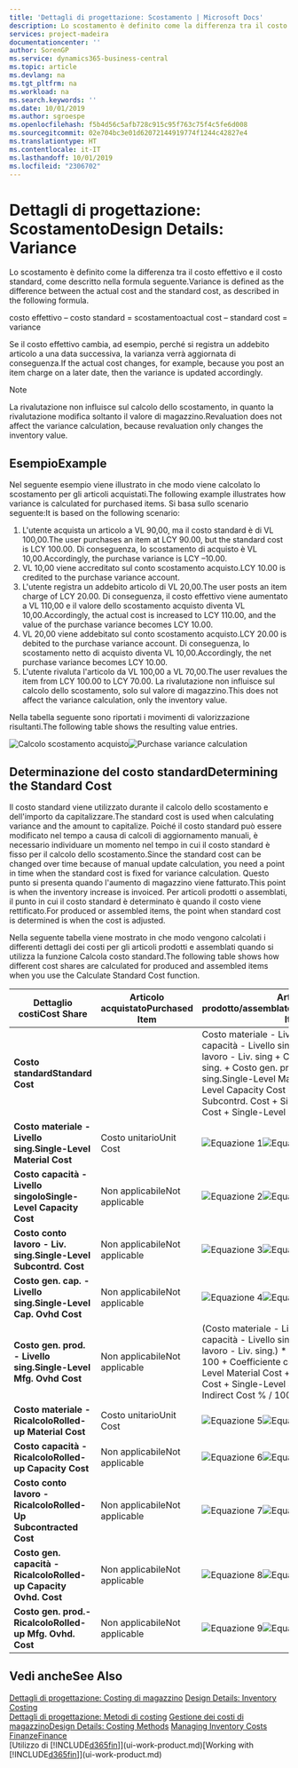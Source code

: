 ```yaml
---
title: 'Dettagli di progettazione: Scostamento | Microsoft Docs'
description: Lo scostamento è definito come la differenza tra il costo effettivo e il costo standard, come descritto nella formula seguente.
services: project-madeira
documentationcenter: ''
author: SorenGP
ms.service: dynamics365-business-central
ms.topic: article
ms.devlang: na
ms.tgt_pltfrm: na
ms.workload: na
ms.search.keywords: ''
ms.date: 10/01/2019
ms.author: sgroespe
ms.openlocfilehash: f5b4d56c5afb728c915c95f763c75f4c5fe6d008
ms.sourcegitcommit: 02e704bc3e01d62072144919774f1244c42827e4
ms.translationtype: HT
ms.contentlocale: it-IT
ms.lasthandoff: 10/01/2019
ms.locfileid: "2306702"
---
```

# <a name="design-details-variance"></a><span data-ttu-id="3da8e-103">Dettagli di progettazione: Scostamento</span><span class="sxs-lookup"><span data-stu-id="3da8e-103">Design Details: Variance</span></span>
<span data-ttu-id="3da8e-104">Lo scostamento è definito come la differenza tra il costo effettivo e il costo standard, come descritto nella formula seguente.</span><span class="sxs-lookup"><span data-stu-id="3da8e-104">Variance is defined as the difference between the actual cost and the standard cost, as described in the following formula.</span></span>  

 <span data-ttu-id="3da8e-105">costo effettivo – costo standard = scostamento</span><span class="sxs-lookup"><span data-stu-id="3da8e-105">actual cost – standard cost = variance</span></span>  

 <span data-ttu-id="3da8e-106">Se il costo effettivo cambia, ad esempio, perché si registra un addebito articolo a una data successiva, la varianza verrà aggiornata di conseguenza.</span><span class="sxs-lookup"><span data-stu-id="3da8e-106">If the actual cost changes, for example, because you post an item charge on a later date, then the variance is updated accordingly.</span></span>  

> [!NOTE]  
>  <span data-ttu-id="3da8e-107">La rivalutazione non influisce sul calcolo dello scostamento, in quanto la rivalutazione modifica soltanto il valore di magazzino.</span><span class="sxs-lookup"><span data-stu-id="3da8e-107">Revaluation does not affect the variance calculation, because revaluation only changes the inventory value.</span></span>  

## <a name="example"></a><span data-ttu-id="3da8e-108">Esempio</span><span class="sxs-lookup"><span data-stu-id="3da8e-108">Example</span></span>  
 <span data-ttu-id="3da8e-109">Nel seguente esempio viene illustrato in che modo viene calcolato lo scostamento per gli articoli acquistati.</span><span class="sxs-lookup"><span data-stu-id="3da8e-109">The following example illustrates how variance is calculated for purchased items.</span></span> <span data-ttu-id="3da8e-110">Si basa sullo scenario seguente:</span><span class="sxs-lookup"><span data-stu-id="3da8e-110">It is based on the following scenario:</span></span>  

1.  <span data-ttu-id="3da8e-111">L'utente acquista un articolo a VL 90,00, ma il costo standard è di VL 100,00.</span><span class="sxs-lookup"><span data-stu-id="3da8e-111">The user purchases an item at LCY 90.00, but the standard cost is LCY 100.00.</span></span> <span data-ttu-id="3da8e-112">Di conseguenza, lo scostamento di acquisto è VL 10,00.</span><span class="sxs-lookup"><span data-stu-id="3da8e-112">Accordingly, the purchase variance is LCY –10.00.</span></span>  
2.  <span data-ttu-id="3da8e-113">VL 10,00 viene accreditato sul conto scostamento acquisto.</span><span class="sxs-lookup"><span data-stu-id="3da8e-113">LCY 10.00 is credited to the purchase variance account.</span></span>  
3.  <span data-ttu-id="3da8e-114">L'utente registra un addebito articolo di VL 20,00.</span><span class="sxs-lookup"><span data-stu-id="3da8e-114">The user posts an item charge of LCY 20.00.</span></span> <span data-ttu-id="3da8e-115">Di conseguenza, il costo effettivo viene aumentato a VL 110,00 e il valore dello scostamento acquisto diventa VL 10,00.</span><span class="sxs-lookup"><span data-stu-id="3da8e-115">Accordingly, the actual cost is increased to LCY 110.00, and the value of the purchase variance becomes LCY 10.00.</span></span>  
4.  <span data-ttu-id="3da8e-116">VL 20,00 viene addebitato sul conto scostamento acquisto.</span><span class="sxs-lookup"><span data-stu-id="3da8e-116">LCY 20.00 is debited to the purchase variance account.</span></span> <span data-ttu-id="3da8e-117">Di conseguenza, lo scostamento netto di acquisto diventa VL 10,00.</span><span class="sxs-lookup"><span data-stu-id="3da8e-117">Accordingly, the net purchase variance becomes LCY 10.00.</span></span>  
5.  <span data-ttu-id="3da8e-118">L'utente rivaluta l'articolo da VL 100,00 a VL 70,00.</span><span class="sxs-lookup"><span data-stu-id="3da8e-118">The user revalues the item from LCY 100.00 to LCY 70.00.</span></span> <span data-ttu-id="3da8e-119">La rivalutazione non influisce sul calcolo dello scostamento, solo sul valore di magazzino.</span><span class="sxs-lookup"><span data-stu-id="3da8e-119">This does not affect the variance calculation, only the inventory value.</span></span>  

 <span data-ttu-id="3da8e-120">Nella tabella seguente sono riportati i movimenti di valorizzazione risultanti.</span><span class="sxs-lookup"><span data-stu-id="3da8e-120">The following table shows the resulting value entries.</span></span>  

 <span data-ttu-id="3da8e-121">![Calcolo scostamento acquisto](media/design_details_inventory_costing_11_purchase_variance.png "Calcolo scostamento acquisto")</span><span class="sxs-lookup"><span data-stu-id="3da8e-121">![Purchase variance calculation](media/design_details_inventory_costing_11_purchase_variance.png "Purchase variance calculation")</span></span>  

## <a name="determining-the-standard-cost"></a><span data-ttu-id="3da8e-122">Determinazione del costo standard</span><span class="sxs-lookup"><span data-stu-id="3da8e-122">Determining the Standard Cost</span></span>  
 <span data-ttu-id="3da8e-123">Il costo standard viene utilizzato durante il calcolo dello scostamento e dell'importo da capitalizzare.</span><span class="sxs-lookup"><span data-stu-id="3da8e-123">The standard cost is used when calculating variance and the amount to capitalize.</span></span> <span data-ttu-id="3da8e-124">Poiché il costo standard può essere modificato nel tempo a causa di calcoli di aggiornamento manuali, è necessario individuare un momento nel tempo in cui il costo standard è fisso per il calcolo dello scostamento.</span><span class="sxs-lookup"><span data-stu-id="3da8e-124">Since the standard cost can be changed over time because of manual update calculation, you need a point in time when the standard cost is fixed for variance calculation.</span></span> <span data-ttu-id="3da8e-125">Questo punto si presenta quando l'aumento di magazzino viene fatturato.</span><span class="sxs-lookup"><span data-stu-id="3da8e-125">This point is when the inventory increase is invoiced.</span></span> <span data-ttu-id="3da8e-126">Per articoli prodotti o assemblati, il punto in cui il costo standard è determinato è quando il costo viene rettificato.</span><span class="sxs-lookup"><span data-stu-id="3da8e-126">For produced or assembled items, the point when standard cost is determined is when the cost is adjusted.</span></span>  

 <span data-ttu-id="3da8e-127">Nella seguente tabella viene mostrato in che modo vengono calcolati i differenti dettagli dei costi per gli articoli prodotti e assemblati quando si utilizza la funzione Calcola costo standard.</span><span class="sxs-lookup"><span data-stu-id="3da8e-127">The following table shows how different cost shares are calculated for produced and assembled items when you use the Calculate Standard Cost function.</span></span>  

|<span data-ttu-id="3da8e-128">Dettaglio costi</span><span class="sxs-lookup"><span data-stu-id="3da8e-128">Cost Share</span></span>|<span data-ttu-id="3da8e-129">Articolo acquistato</span><span class="sxs-lookup"><span data-stu-id="3da8e-129">Purchased Item</span></span>|<span data-ttu-id="3da8e-130">Articolo prodotto/assemblato</span><span class="sxs-lookup"><span data-stu-id="3da8e-130">Produced/Assembled Item</span></span>|  
|----------------|--------------------|------------------------------|  
|<span data-ttu-id="3da8e-131">**Costo standard**</span><span class="sxs-lookup"><span data-stu-id="3da8e-131">**Standard Cost**</span></span>||<span data-ttu-id="3da8e-132">Costo materiale - Livello sing. + Costo capacità - Livello singolo + Costo conto lavoro - Liv. sing + Costo gen. cap. - Livello sing. + Costo gen. prod. - Livello sing.</span><span class="sxs-lookup"><span data-stu-id="3da8e-132">Single-Level Material Cost + Single-Level Capacity Cost + Single-Level Subcontrd. Cost + Single-Level Cap. Ovhd. Cost + Single-Level Mfg. Ovhd. Cost</span></span>|  
|<span data-ttu-id="3da8e-133">**Costo materiale - Livello sing.**</span><span class="sxs-lookup"><span data-stu-id="3da8e-133">**Single-Level Material Cost**</span></span>|<span data-ttu-id="3da8e-134">Costo unitario</span><span class="sxs-lookup"><span data-stu-id="3da8e-134">Unit Cost</span></span>|<span data-ttu-id="3da8e-135">![Equazione 1](media/design_details_inventory_costing_11_equation_1.png "Equazione 1")</span><span class="sxs-lookup"><span data-stu-id="3da8e-135">![Equation 1](media/design_details_inventory_costing_11_equation_1.png "Equation 1")</span></span>|  
|<span data-ttu-id="3da8e-136">**Costo capacità - Livello singolo**</span><span class="sxs-lookup"><span data-stu-id="3da8e-136">**Single-Level Capacity Cost**</span></span>|<span data-ttu-id="3da8e-137">Non applicabile</span><span class="sxs-lookup"><span data-stu-id="3da8e-137">Not applicable</span></span>|<span data-ttu-id="3da8e-138">![Equazione 2](media/design_details_inventory_costing_11_equation_2.png "Equazione 2")</span><span class="sxs-lookup"><span data-stu-id="3da8e-138">![Equation 2](media/design_details_inventory_costing_11_equation_2.png "Equation 2")</span></span>|  
|<span data-ttu-id="3da8e-139">**Costo conto lavoro - Liv. sing.**</span><span class="sxs-lookup"><span data-stu-id="3da8e-139">**Single-Level Subcontrd. Cost**</span></span>|<span data-ttu-id="3da8e-140">Non applicabile</span><span class="sxs-lookup"><span data-stu-id="3da8e-140">Not applicable</span></span>|<span data-ttu-id="3da8e-141">![Equazione 3](media/design_details_inventory_costing_11_equation_3.png "Equazione 3")</span><span class="sxs-lookup"><span data-stu-id="3da8e-141">![Equation 3](media/design_details_inventory_costing_11_equation_3.png "Equation 3")</span></span>|  
|<span data-ttu-id="3da8e-142">**Costo gen. cap. - Livello sing.**</span><span class="sxs-lookup"><span data-stu-id="3da8e-142">**Single-Level Cap. Ovhd Cost**</span></span>|<span data-ttu-id="3da8e-143">Non applicabile</span><span class="sxs-lookup"><span data-stu-id="3da8e-143">Not applicable</span></span>|<span data-ttu-id="3da8e-144">![Equazione 4](media/design_details_inventory_costing_11_equation_4.png "Equazione 4")</span><span class="sxs-lookup"><span data-stu-id="3da8e-144">![Equation 4](media/design_details_inventory_costing_11_equation_4.png "Equation 4")</span></span>|  
|<span data-ttu-id="3da8e-145">**Costo gen. prod. - Livello sing.**</span><span class="sxs-lookup"><span data-stu-id="3da8e-145">**Single-Level Mfg. Ovhd Cost**</span></span>|<span data-ttu-id="3da8e-146">Non applicabile</span><span class="sxs-lookup"><span data-stu-id="3da8e-146">Not applicable</span></span>|<span data-ttu-id="3da8e-147">(Costo materiale - Livello sing. + Costo capacità - Livello singolo + Costo conto lavoro - Liv. sing.) \* Costo indiretto % / 100 + Coefficiente costi generali</span><span class="sxs-lookup"><span data-stu-id="3da8e-147">(Single-Level Material Cost + Single-Level Capacity Cost + Single-Level Subcontrd. Cost) \* Indirect Cost % / 100 + Overhead Rate</span></span>|  
|<span data-ttu-id="3da8e-148">**Costo materiale - Ricalcolo**</span><span class="sxs-lookup"><span data-stu-id="3da8e-148">**Rolled-up Material Cost**</span></span>|<span data-ttu-id="3da8e-149">Costo unitario</span><span class="sxs-lookup"><span data-stu-id="3da8e-149">Unit Cost</span></span>|<span data-ttu-id="3da8e-150">![Equazione 5](media/design_details_inventory_costing_11_equation_5.png "Equazione 5")</span><span class="sxs-lookup"><span data-stu-id="3da8e-150">![Equation 5](media/design_details_inventory_costing_11_equation_5.png "Equation 5")</span></span>|  
|<span data-ttu-id="3da8e-151">**Costo capacità - Ricalcolo**</span><span class="sxs-lookup"><span data-stu-id="3da8e-151">**Rolled-up Capacity Cost**</span></span>|<span data-ttu-id="3da8e-152">Non applicabile</span><span class="sxs-lookup"><span data-stu-id="3da8e-152">Not applicable</span></span>|<span data-ttu-id="3da8e-153">![Equazione 6](media/design_details_inventory_costing_11_equation_6.png "Equazione 6")</span><span class="sxs-lookup"><span data-stu-id="3da8e-153">![Equation 6](media/design_details_inventory_costing_11_equation_6.png "Equation 6")</span></span>|  
|<span data-ttu-id="3da8e-154">**Costo conto lavoro - Ricalcolo**</span><span class="sxs-lookup"><span data-stu-id="3da8e-154">**Rolled-Up Subcontracted Cost**</span></span>|<span data-ttu-id="3da8e-155">Non applicabile</span><span class="sxs-lookup"><span data-stu-id="3da8e-155">Not applicable</span></span>|<span data-ttu-id="3da8e-156">![Equazione 7](media/design_details_inventory_costing_11_equation_7.png "Equazione 7")</span><span class="sxs-lookup"><span data-stu-id="3da8e-156">![Equation 7](media/design_details_inventory_costing_11_equation_7.png "Equation 7")</span></span>|  
|<span data-ttu-id="3da8e-157">**Costo gen. capacità - Ricalcolo**</span><span class="sxs-lookup"><span data-stu-id="3da8e-157">**Rolled-up Capacity Ovhd. Cost**</span></span>|<span data-ttu-id="3da8e-158">Non applicabile</span><span class="sxs-lookup"><span data-stu-id="3da8e-158">Not applicable</span></span>|<span data-ttu-id="3da8e-159">![Equazione 8](media/design_details_inventory_costing_11_equation_8.png "Equazione 8")</span><span class="sxs-lookup"><span data-stu-id="3da8e-159">![Equation 8](media/design_details_inventory_costing_11_equation_8.png "Equation 8")</span></span>|  
|<span data-ttu-id="3da8e-160">**Costo gen. prod.- Ricalcolo**</span><span class="sxs-lookup"><span data-stu-id="3da8e-160">**Rolled-up Mfg. Ovhd. Cost**</span></span>|<span data-ttu-id="3da8e-161">Non applicabile</span><span class="sxs-lookup"><span data-stu-id="3da8e-161">Not applicable</span></span>|<span data-ttu-id="3da8e-162">![Equazione 9](media/design_details_inventory_costing_11_equation_9.png "Equazione 9")</span><span class="sxs-lookup"><span data-stu-id="3da8e-162">![Equation 9](media/design_details_inventory_costing_11_equation_9.png "Equation 9")</span></span>|  

## <a name="see-also"></a><span data-ttu-id="3da8e-163">Vedi anche</span><span class="sxs-lookup"><span data-stu-id="3da8e-163">See Also</span></span>  
 <span data-ttu-id="3da8e-164">[Dettagli di progettazione: Costing di magazzino](design-details-inventory-costing.md) </span><span class="sxs-lookup"><span data-stu-id="3da8e-164">[Design Details: Inventory Costing](design-details-inventory-costing.md) </span></span>  
 <span data-ttu-id="3da8e-165">[Dettagli di progettazione: Metodi di costing](design-details-costing-methods.md) [Gestione dei costi di magazzino](finance-manage-inventory-costs.md)</span><span class="sxs-lookup"><span data-stu-id="3da8e-165">[Design Details: Costing Methods](design-details-costing-methods.md) [Managing Inventory Costs](finance-manage-inventory-costs.md)</span></span>  
 [<span data-ttu-id="3da8e-166">Finanze</span><span class="sxs-lookup"><span data-stu-id="3da8e-166">Finance</span></span>](finance.md)  
 <span data-ttu-id="3da8e-167">[Utilizzo di [!INCLUDE[d365fin](includes/d365fin_md.md)]](ui-work-product.md)</span><span class="sxs-lookup"><span data-stu-id="3da8e-167">[Working with [!INCLUDE[d365fin](includes/d365fin_md.md)]](ui-work-product.md)</span></span>

